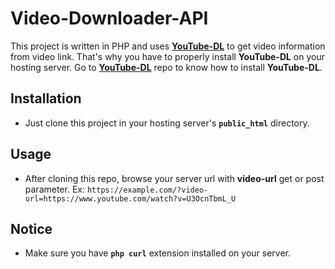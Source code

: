 ﻿# Video-Downloader-API

This project is written in PHP and uses **[YouTube-DL](https://github.com/ytdl-org/youtube-dl)** to get video information from video link. 
That's why you have to properly install **YouTube-DL** on your hosting server. Go to **[YouTube-DL](https://github.com/ytdl-org/youtube-dl)** 
repo to know how to install **YouTube-DL**.

## Installation
- Just clone this project in your hosting server's **`public_html`** directory.

## Usage

- After cloning this repo, browse your server url with **video-url** get or post parameter. Ex: `https://example.com/?video-url=https://www.youtube.com/watch?v=U3OcnTbmL_U`

## Notice
- Make sure you have **`php curl`** extension installed on your server.
